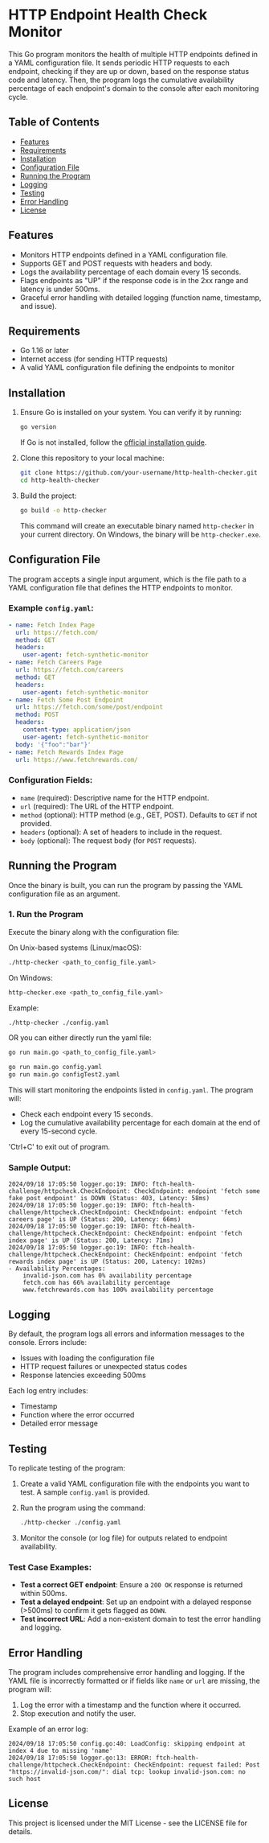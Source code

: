 # HTTP Endpoint Health Check Monitor

This Go program monitors the health of multiple HTTP endpoints defined in a YAML configuration file. It sends periodic HTTP requests to each endpoint, checking if they are up or down, based on the response status code and latency. Then, the program logs the cumulative availability percentage of each endpoint's domain to the console after each monitoring cycle.

## Table of Contents
- [Features](#features)
- [Requirements](#requirements)
- [Installation](#installation)
- [Configuration File](#configuration-file)
- [Running the Program](#running-the-program)
- [Logging](#logging)
- [Testing](#testing)
- [Error Handling](#error-handling)
- [License](#license)

## Features
- Monitors HTTP endpoints defined in a YAML configuration file.
- Supports GET and POST requests with headers and body.
- Logs the availability percentage of each domain every 15 seconds.
- Flags endpoints as "UP" if the response code is in the 2xx range and latency is under 500ms.
- Graceful error handling with detailed logging (function name, timestamp, and issue).

## Requirements
- Go 1.16 or later
- Internet access (for sending HTTP requests)
- A valid YAML configuration file defining the endpoints to monitor

## Installation
1. Ensure Go is installed on your system. You can verify it by running:
   ```bash
   go version
   ```
   If Go is not installed, follow the [official installation guide](https://golang.org/doc/install).

2. Clone this repository to your local machine:
   ```bash
   git clone https://github.com/your-username/http-health-checker.git
   cd http-health-checker
   ```

3. Build the project:
   ```bash
   go build -o http-checker
   ```

   This command will create an executable binary named `http-checker` in your current directory. On Windows, the binary will be `http-checker.exe`.

## Configuration File

The program accepts a single input argument, which is the file path to a YAML configuration file that defines the HTTP endpoints to monitor.

### Example `config.yaml`:

```yaml
- name: Fetch Index Page
  url: https://fetch.com/
  method: GET
  headers:
    user-agent: fetch-synthetic-monitor
- name: Fetch Careers Page
  url: https://fetch.com/careers
  method: GET
  headers:
    user-agent: fetch-synthetic-monitor
- name: Fetch Some Post Endpoint
  url: https://fetch.com/some/post/endpoint
  method: POST
  headers:
    content-type: application/json
    user-agent: fetch-synthetic-monitor
  body: '{"foo":"bar"}'
- name: Fetch Rewards Index Page
  url: https://www.fetchrewards.com/
```

### Configuration Fields:
- `name` (required): Descriptive name for the HTTP endpoint.
- `url` (required): The URL of the HTTP endpoint.
- `method` (optional): HTTP method (e.g., GET, POST). Defaults to `GET` if not provided.
- `headers` (optional): A set of headers to include in the request.
- `body` (optional): The request body (for `POST` requests).

## Running the Program

Once the binary is built, you can run the program by passing the YAML configuration file as an argument.

### 1. Run the Program

Execute the binary along with the configuration file:

On Unix-based systems (Linux/macOS):

```bash
./http-checker <path_to_config_file.yaml>
```

On Windows:

```bash
http-checker.exe <path_to_config_file.yaml>
```

Example:
```bash
./http-checker ./config.yaml
```

OR you can either directly run the yaml file:
```bash
go run main.go <path_to_config_file.yaml>
```

```bash
go run main.go config.yaml
go run main.go configTest2.yaml
```

This will start monitoring the endpoints listed in `config.yaml`. The program will:
- Check each endpoint every 15 seconds.
- Log the cumulative availability percentage for each domain at the end of every 15-second cycle.

'Ctrl+C' to exit out of program.

### Sample Output:

```
2024/09/18 17:05:50 logger.go:19: INFO: ftch-health-challenge/httpcheck.CheckEndpoint: CheckEndpoint: endpoint 'fetch some fake post endpoint' is DOWN (Status: 403, Latency: 58ms)
2024/09/18 17:05:50 logger.go:19: INFO: ftch-health-challenge/httpcheck.CheckEndpoint: CheckEndpoint: endpoint 'fetch careers page' is UP (Status: 200, Latency: 66ms)
2024/09/18 17:05:50 logger.go:19: INFO: ftch-health-challenge/httpcheck.CheckEndpoint: CheckEndpoint: endpoint 'fetch index page' is UP (Status: 200, Latency: 71ms)
2024/09/18 17:05:50 logger.go:19: INFO: ftch-health-challenge/httpcheck.CheckEndpoint: CheckEndpoint: endpoint 'fetch rewards index page' is UP (Status: 200, Latency: 102ms)
- Availability Percentages:
    invalid-json.com has 0% availability percentage
    fetch.com has 66% availability percentage
    www.fetchrewards.com has 100% availability percentage
```

## Logging

By default, the program logs all errors and information messages to the console. Errors include:
- Issues with loading the configuration file
- HTTP request failures or unexpected status codes
- Response latencies exceeding 500ms

Each log entry includes:
- Timestamp
- Function where the error occurred
- Detailed error message

<!--
You can optionally log output to a file. To do this, modify the `init()` function in `main.go` to point to a log file, as demonstrated below:

```go
logFile, err := os.OpenFile("healthcheck.log", os.O_CREATE|os.O_APPEND|os.O_WRONLY, 0666)
if err != nil {
	log.Fatalf("Could not open log file: %v", err)
}
log.SetOutput(logFile)
```
--> 

## Testing

To replicate testing of the program:
1. Create a valid YAML configuration file with the endpoints you want to test. A sample `config.yaml` is provided.
   
2. Run the program using the command:
   ```bash
   ./http-checker ./config.yaml
   ```

3. Monitor the console (or log file) for outputs related to endpoint availability.

### Test Case Examples:
- **Test a correct GET endpoint**: Ensure a `200 OK` response is returned within 500ms.
- **Test a delayed endpoint**: Set up an endpoint with a delayed response (>500ms) to confirm it gets flagged as `DOWN`.
- **Test incorrect URL**: Add a non-existent domain to test the error handling and logging.

## Error Handling

The program includes comprehensive error handling and logging. If the YAML file is incorrectly formatted or if fields like `name` or `url` are missing, the program will:
1. Log the error with a timestamp and the function where it occurred.
2. Stop execution and notify the user.

Example of an error log:
```
2024/09/18 17:05:50 config.go:40: LoadConfig: skipping endpoint at index 4 due to missing 'name'
2024/09/18 17:05:50 logger.go:13: ERROR: ftch-health-challenge/httpcheck.CheckEndpoint: CheckEndpoint: request failed: Post "https://invalid-json.com/": dial tcp: lookup invalid-json.com: no such host
```

## License

This project is licensed under the MIT License - see the LICENSE file for details.
